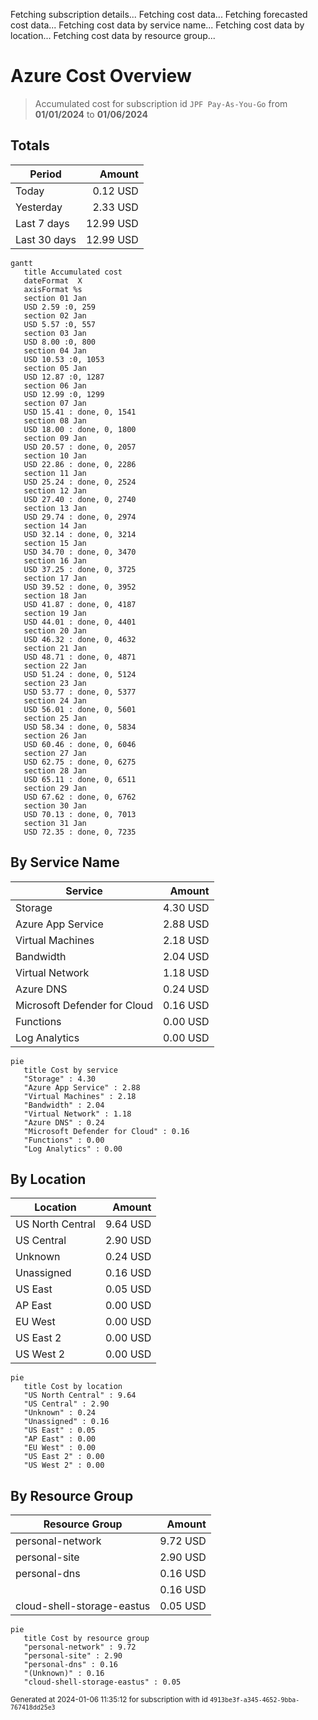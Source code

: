 Fetching subscription details...
Fetching cost data...
Fetching forecasted cost data...
Fetching cost data by service name...
Fetching cost data by location...
Fetching cost data by resource group...
# Azure Cost Overview

> Accumulated cost for subscription id `JPF Pay-As-You-Go` from **01/01/2024** to **01/06/2024**

## Totals

|Period|Amount|
|---|---:|
|Today|0.12 USD|
|Yesterday|2.33 USD|
|Last 7 days|12.99 USD|
|Last 30 days|12.99 USD|

```mermaid
gantt
   title Accumulated cost
   dateFormat  X
   axisFormat %s
   section 01 Jan
   USD 2.59 :0, 259
   section 02 Jan
   USD 5.57 :0, 557
   section 03 Jan
   USD 8.00 :0, 800
   section 04 Jan
   USD 10.53 :0, 1053
   section 05 Jan
   USD 12.87 :0, 1287
   section 06 Jan
   USD 12.99 :0, 1299
   section 07 Jan
   USD 15.41 : done, 0, 1541
   section 08 Jan
   USD 18.00 : done, 0, 1800
   section 09 Jan
   USD 20.57 : done, 0, 2057
   section 10 Jan
   USD 22.86 : done, 0, 2286
   section 11 Jan
   USD 25.24 : done, 0, 2524
   section 12 Jan
   USD 27.40 : done, 0, 2740
   section 13 Jan
   USD 29.74 : done, 0, 2974
   section 14 Jan
   USD 32.14 : done, 0, 3214
   section 15 Jan
   USD 34.70 : done, 0, 3470
   section 16 Jan
   USD 37.25 : done, 0, 3725
   section 17 Jan
   USD 39.52 : done, 0, 3952
   section 18 Jan
   USD 41.87 : done, 0, 4187
   section 19 Jan
   USD 44.01 : done, 0, 4401
   section 20 Jan
   USD 46.32 : done, 0, 4632
   section 21 Jan
   USD 48.71 : done, 0, 4871
   section 22 Jan
   USD 51.24 : done, 0, 5124
   section 23 Jan
   USD 53.77 : done, 0, 5377
   section 24 Jan
   USD 56.01 : done, 0, 5601
   section 25 Jan
   USD 58.34 : done, 0, 5834
   section 26 Jan
   USD 60.46 : done, 0, 6046
   section 27 Jan
   USD 62.75 : done, 0, 6275
   section 28 Jan
   USD 65.11 : done, 0, 6511
   section 29 Jan
   USD 67.62 : done, 0, 6762
   section 30 Jan
   USD 70.13 : done, 0, 7013
   section 31 Jan
   USD 72.35 : done, 0, 7235
```

## By Service Name

|Service|Amount|
|---|---:|
|Storage|4.30 USD|
|Azure App Service|2.88 USD|
|Virtual Machines|2.18 USD|
|Bandwidth|2.04 USD|
|Virtual Network|1.18 USD|
|Azure DNS|0.24 USD|
|Microsoft Defender for Cloud|0.16 USD|
|Functions|0.00 USD|
|Log Analytics|0.00 USD|

```mermaid
pie
   title Cost by service
   "Storage" : 4.30
   "Azure App Service" : 2.88
   "Virtual Machines" : 2.18
   "Bandwidth" : 2.04
   "Virtual Network" : 1.18
   "Azure DNS" : 0.24
   "Microsoft Defender for Cloud" : 0.16
   "Functions" : 0.00
   "Log Analytics" : 0.00
```

## By Location

|Location|Amount|
|---|---:|
|US North Central|9.64 USD|
|US Central|2.90 USD|
|Unknown|0.24 USD|
|Unassigned|0.16 USD|
|US East|0.05 USD|
|AP East|0.00 USD|
|EU West|0.00 USD|
|US East 2|0.00 USD|
|US West 2|0.00 USD|

```mermaid
pie
   title Cost by location
   "US North Central" : 9.64
   "US Central" : 2.90
   "Unknown" : 0.24
   "Unassigned" : 0.16
   "US East" : 0.05
   "AP East" : 0.00
   "EU West" : 0.00
   "US East 2" : 0.00
   "US West 2" : 0.00
```

## By Resource Group

|Resource Group|Amount|
|---|---:|
|personal-network|9.72 USD|
|personal-site|2.90 USD|
|personal-dns|0.16 USD|
||0.16 USD|
|cloud-shell-storage-eastus|0.05 USD|

```mermaid
pie
   title Cost by resource group
   "personal-network" : 9.72
   "personal-site" : 2.90
   "personal-dns" : 0.16
   "(Unknown)" : 0.16
   "cloud-shell-storage-eastus" : 0.05
```

<sup>Generated at 2024-01-06 11:35:12 for subscription with id `4913be3f-a345-4652-9bba-767418dd25e3`</sup>
